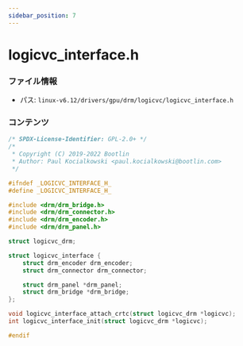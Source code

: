 ```yaml
---
sidebar_position: 7
---
```

# logicvc_interface.h

### ファイル情報

- パス: `linux-v6.12/drivers/gpu/drm/logicvc/logicvc_interface.h`

### コンテンツ

```h
/* SPDX-License-Identifier: GPL-2.0+ */
/*
 * Copyright (C) 2019-2022 Bootlin
 * Author: Paul Kocialkowski <paul.kocialkowski@bootlin.com>
 */

#ifndef _LOGICVC_INTERFACE_H_
#define _LOGICVC_INTERFACE_H_

#include <drm/drm_bridge.h>
#include <drm/drm_connector.h>
#include <drm/drm_encoder.h>
#include <drm/drm_panel.h>

struct logicvc_drm;

struct logicvc_interface {
	struct drm_encoder drm_encoder;
	struct drm_connector drm_connector;

	struct drm_panel *drm_panel;
	struct drm_bridge *drm_bridge;
};

void logicvc_interface_attach_crtc(struct logicvc_drm *logicvc);
int logicvc_interface_init(struct logicvc_drm *logicvc);

#endif

```
